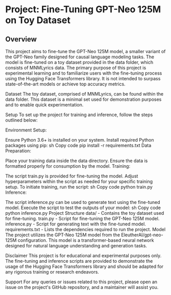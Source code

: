 # Project: Fine-Tuning GPT-Neo 125M on Toy Dataset

## Overview
This project aims to fine-tune the GPT-Neo 125M model, a smaller variant of the GPT-Neo family designed for causal language modeling tasks. The model is fine-tuned on a toy dataset provided in the data folder, which consists of MNMLyrics data. The primary purpose of this project is experimental learning and to familiarize users with the fine-tuning process using the Hugging Face Transformers library. It is not intended to surpass state-of-the-art models or achieve top accuracy metrics.

Dataset
The toy dataset, comprised of MNMLyrics, can be found within the data folder. This dataset is a minimal set used for demonstration purposes and to enable quick experimentation.

Setup
To set up the project for training and inference, follow the steps outlined below:

Environment Setup:

Ensure Python 3.6+ is installed on your system.
Install required Python packages using pip:
sh
Copy code
pip install -r requirements.txt
Data Preparation:

Place your training data inside the data directory.
Ensure the data is formatted properly for consumption by the model.
Training:

The script train.py is provided for fine-tuning the model.
Adjust hyperparameters within the script as needed for your specific training setup.
To initiate training, run the script:
sh
Copy code
python train.py
Inference:

The script inference.py can be used to generate text using the fine-tuned model.
Execute the script to test the outputs of your model:
sh
Copy code
python inference.py
Project Structure
data/ - Contains the toy dataset used for fine-tuning.
train.py - Script for fine-tuning the GPT-Neo 125M model.
inference.py - Script for generating text with the fine-tuned model.
requirements.txt - Lists the dependencies required to run the project.
Model
The project utilizes the GPT-Neo 125M model from the EleutherAI/gpt-neo-125M configuration. This model is a transformer-based neural network designed for natural language understanding and generation tasks.

Disclaimer
This project is for educational and experimental purposes only. The fine-tuning and inference scripts are provided to demonstrate the usage of the Hugging Face Transformers library and should be adapted for any rigorous training or research endeavors.

Support
For any queries or issues related to this project, please open an issue on the project's GitHub repository, and a maintainer will assist you.